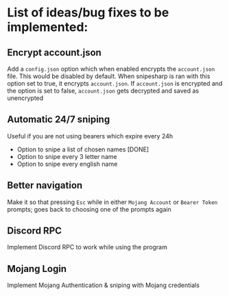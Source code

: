 # List of ideas/bug fixes to be implemented:
## Encrypt account.json
Add a `config.json` option which when enabled encrypts the `account.json` file. This would be disabled by default. When snipesharp is ran with this option set to true, it encrypts `account.json`. If `account.json` is encrypted and the option is set to false, `account.json` gets decrypted and saved as unencrypted
## Automatic 24/7 sniping
Useful if you are not using bearers which expire every 24h
- Option to snipe a list of chosen names [DONE]
- Option to snipe every 3 letter name
- Option to snipe every english name
## Better navigation
Make it so that pressing `Esc` while in either `Mojang Account` or `Bearer Token` prompts; goes back to choosing one of the prompts again
## Discord RPC
Implement Discord RPC to work while using the program
## Mojang Login
Implement Mojang Authentication & sniping with Mojang credentials
